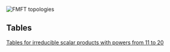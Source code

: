 ![FMFT topologies](https://raw.githubusercontent.com/wiki/apik/fmft/topo.png)


## Tables

[Tables for irreducible scalar products with powers from 11 to 20](https://dl.bintray.com/apik/FMFT/)
